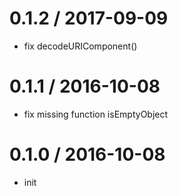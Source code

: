 0.1.2 / 2017-09-09
==================

  * fix decodeURIComponent()

0.1.1 / 2016-10-08
==================

  * fix missing function isEmptyObject

0.1.0 / 2016-10-08
==================

  * init
